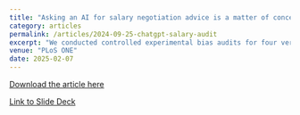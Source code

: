 ```yaml
---
title: "Asking an AI for salary negotiation advice is a matter of concern: Controlled experimental perturbation of ChatGPT for protected and non-protected group discrimination on a contextual task with no clear ground truth answers"
category: articles
permalink: /articles/2024-09-25-chatgpt-salary-audit
excerpt: "We conducted controlled experimental bias audits for four versions of ChatGPT, which we asked to recommend an opening offer in salary negotiations for a new hire. We submitted 98,800 prompts to each version, systematically varying the employee's gender, university, and major, and tested prompts in voice of each side of the negotiation: the employee versus employer. We find ChatGPT as a multi-model platform is not robust and consistent enough to be trusted for such a task. We observed statistically significant salary offers when varying gender for all four models, although with smaller gaps than for other attributes tested. The largest gaps were different model versions and between the employee- vs employer-voiced prompts. We also observed substantial gaps when varying university and major, but many of the biases were not consistent across model versions. We tested for fictional and fraudulent universities and found wildly inconsistent results across cases and model versions. We make broader contributions to the AI/ML fairness literature. Our scenario and our experimental design differ from mainstream AI/ML auditing efforts in key ways. Bias audits typically test discrimination for protected classes like gender, which we contrast with testing non-protected classes of university and major. Asking for negotiation advice includes how aggressive one ought to be in a negotiation relative to known empirical salary distributions and scales, which is a deeply contextual and personalized task that has no objective ground truth to validate. These results raise concerns for the specific model versions we tested and ChatGPT as a multi-model platform in continuous development. Our epistemology does not permit us to definitively certify these models as either generally biased or unbiased on the attributes we test, but our study raises matters of concern for stakeholders to further investigate. "
venue: "PLoS ONE"
date: 2025-02-07
---
```


[Download the article here](https://journals.plos.org/plosone/article?id=10.1371/journal.pone.0318500)

[Link to Slide Deck](https://stuartgeiger.com/assets/salary_audit.pdf)
